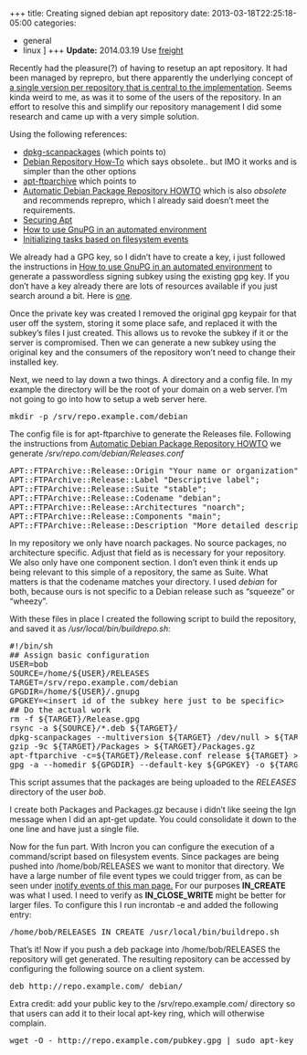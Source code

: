 +++
title: Creating signed debian apt repository
date: 2013-03-18T22:25:18-05:00
categories:
  - general
  - linux
]
+++
**Update:** 2014.03.19 Use [freight](https://github.com/rcrowley/freight "freight - apt repositories made simple")

Recently had the pleasure(?) of having to resetup an apt repository. It had been managed by reprepro, but there apparently the underlying concept of [a single version per repository that is central to the implementation](http://bugs.debian.org/cgi-bin/bugreport.cgi?bug=570623 "Debian bugzilla 570623 reprepro: please add multiple version management"). Seems kinda weird to me, as was it to some of the users of the repository. In an effort to resolve this and simplify our repository management I did some research and came up with a very simple solution.

Using the following references:

  * [dpkg-scanpackages](http://wiki.debian.org/HowToSetupADebianRepository#dpkg-scanpackages_and_dpkg-scansources "Debian wiki dpkg-scanpackages") (which points to)
  * [Debian Repository How-To](http://www.debian.org/doc/manuals/repository-howto/repository-howto.en.html "Debian Repository How To") which says obsolete.. but IMO it works and is simpler than the other options
  * [apt-ftparchive](wiki.debian.org/HowToSetupADebianRepository#apt-ftparchive "Debian wiki apt-ftparchive") which points to
  * [Automatic Debian Package Repository HOWTO](http://people.connexer.com/~roberto/howtos/debrepository "Automatic Debian Package Repository HOWTO") which is also _obsolete_ and recommends reprepro, which I already said doesn&#8217;t meet the requirements.
  * [Securing Apt](http://wiki.debian.org/SecureApt "Securing Apt")
  * [How to use GnuPG in an automated environment](http://www.gnupg.org/faq/GnuPG-FAQ.html#how-can-i-use-gnupg-in-an-automated-environment "How to use GnuPG in an automated environment")
  * [Initializing tasks based on filesystem events](http://www.howtoforge.com/triggering-commands-on-file-or-directory-changes-with-incron "Incron")

We already had a GPG key, so I didn&#8217;t have to create a key, i just followed the instructions in [How to use GnuPG in an automated environment](http://www.gnupg.org/faq/GnuPG-FAQ.html#how-can-i-use-gnupg-in-an-automated-environment "How to use GnuPG in an automated environment") to generate a passwordless signing subkey using the existing gpg key. If you don&#8217;t have a key already there are lots of resources available if you just search around a bit. Here is [one](http://www.gnupg.org/gph/en/manual.html#AEN26 "GPG Manual - Generating a keypair").

Once the private key was created I removed the original gpg keypair for that user off the system, storing it some place safe, and replaced it with the subkey&#8217;s files I just created. This allows us to revoke the subkey if it or the server is compromised. Then we can generate a new subkey using the original key and the consumers of the repository won&#8217;t need to change their installed key.

Next, we need to lay down a two things. A directory and a config file. In my example the directory will be the root of your domain on a web server. I&#8217;m not going to go into how to setup a web server here.

<pre class="left-set:false right-set:false toolbar:2 whitespace-before:0 lang:default decode:true " >mkdir -p /srv/repo.example.com/debian</pre>

The config file is for apt-ftparchive to generate the Releases file. Following the instructions from [Automatic Debian Package Repository HOWTO](http://people.connexer.com/~roberto/howtos/debrepository "Automatic Debian Package Repository HOWTO") we generate _/srv/repo.com/debian/Releases.conf_

<pre class="lang:default decode:true " >APT::FTPArchive::Release::Origin "Your name or organization";
APT::FTPArchive::Release::Label "Descriptive label";
APT::FTPArchive::Release::Suite "stable";
APT::FTPArchive::Release::Codename "debian";
APT::FTPArchive::Release::Architectures "noarch";
APT::FTPArchive::Release::Components "main";
APT::FTPArchive::Release::Description "More detailed description";
</pre>

In my repository we only have noarch packages. No source packages, no architecture specific. Adjust that field as is necessary for your repository. We also only have one component section. I don&#8217;t even think it ends up being relevant to this simple of a repository, the same as Suite. What matters is that the codename matches your directory. I used _debian_ for both, because ours is not specific to a Debian release such as &#8220;squeeze&#8221; or &#8220;wheezy&#8221;.

With these files in place I created the following script to build the repository, and saved it as _/usr/local/bin/buildrepo.sh_:

<pre class="lang:default decode:true " >#!/bin/sh
## Assign basic configuration
USER=bob
SOURCE=/home/${USER}/RELEASES
TARGET=/srv/repo.example.com/debian
GPGDIR=/home/${USER}/.gnupg
GPGKEY=&lt;insert id of the subkey here just to be specific&gt;
## Do the actual work
rm -f ${TARGET}/Release.gpg
rsync -a ${SOURCE}/*.deb ${TARGET}/
dpkg-scanpackages --multiversion ${TARGET} /dev/null &gt; ${TARGET}/Packages
gzip -9c ${TARGET}/Packages &gt; ${TARGET}/Packages.gz
apt-ftparchive -c=${TARGET}/Release.conf release ${TARGET} &gt; ${TARGET}/Release
gpg -a --homedir ${GPGDIR} --default-key ${GPGKEY} -o ${TARGET}/Release.gpg ${TARGET}/Release
</pre>

This script assumes that the packages are being uploaded to the _RELEASES_ directory of the user _bob_.

I create both Packages and Packages.gz because i didn&#8217;t like seeing the Ign message when I did an apt-get update. You could consolidate it down to the one line and have just a single file.

Now for the fun part. With Incron you can configure the execution of a command/script based on filesystem events. Since packages are being pushed into /home/bob/RELEASES we want to monitor that directory. We have a large number of file event types we could trigger from, as can be seen under [inotify events of this man page.](http://linux.die.net/man/7/inotify "inotify man page") For our purposes **IN_CREATE** was what I used. I need to verify as **IN\_CLOSE\_WRITE** might be better for larger files. To configure this I run <span class="lang:default decode:true  crayon-inline " >incrontab -e</span> and added the following entry:

<pre class="left-set:false right-set:false toolbar:2 whitespace-before:0 lang:default decode:true " >/home/bob/RELEASES IN_CREATE /usr/local/bin/buildrepo.sh</pre>

That&#8217;s it! Now if you push a deb package into /home/bob/RELEASES the repository will get generated. The resulting repository can be accessed by configuring the following source on a client system.

<pre class="left-set:false right-set:false toolbar:2 whitespace-before:0 lang:default decode:true " >deb http://repo.example.com/ debian/</pre>

Extra credit: add your public key to the /srv/repo.example.com/ directory so that users can add it to their local apt-key ring, which will otherwise complain.

<pre class="left-set:false right-set:false toolbar:2 whitespace-before:0 lang:default decode:true " >wget -O - http://repo.example.com/pubkey.gpg | sudo apt-key add -</pre>
